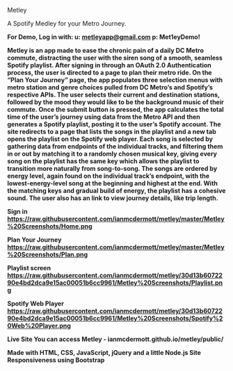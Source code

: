 Metley

A Spotify Medley for your Metro Journey.

<strong>For Demo, Log in with:<strong>
u: metleyapp@gmail.com
p: Met1eyDemo!

Metley is an app made to ease the chronic pain of a daily DC Metro commute, distracting the user with the siren song of a smooth, seamless Spotify playlist. After signing in through an OAuth 2.0 Authentication process, the user is directed to a page to plan their metro ride. On the “Plan Your Journey” page, the app populates three selection menus with metro station and genre choices pulled from DC Metro’s and Spotify’s respective APIs.  The user selects their current and destination stations, followed by the mood they would like to be the background music of their commute. Once the submit button is pressed, the app calculates the total time of the user’s journey using data from the Metro API and then generates a Spotify playlist, posting it to the user’s Spotify account. The site redirects to a page that lists the songs in the playlist and a new tab opens the playlist on the Spotify web player. Each song is selected by gathering data from endpoints of the individual tracks, and filtering them in or out by matching it to a randomly chosen musical key, giving every song on the playlist has the same key which allows the playlist to transition more naturally from song-to-song. The songs are ordered by energy level, again found on the individual track’s endpoint, with the lowest-energy-level song at the beginning and highest at the end. With the matching keys and gradual build of energy, the playlist has a cohesive sound. The user also has an link to view journey details, like trip length.

Sign in
https://raw.githubusercontent.com/ianmcdermott/metley/master/Metley%20Screenshots/Home.png

Plan Your Journey
https://raw.githubusercontent.com/ianmcdermott/metley/master/Metley%20Screenshots/Plan.png

Playlist screen
https://raw.githubusercontent.com/ianmcdermott/metley/30d13b6072290e4bd2dca9e15ac00051b6cc9961/Metley%20Screenshots/Playlist.png

Spotify Web Player
https://raw.githubusercontent.com/ianmcdermott/metley/30d13b6072290e4bd2dca9e15ac00051b6cc9961/Metley%20Screenshots/Spotify%20Web%20Player.png

Live Site You can access Metley - ianmcdermott.github.io/metley/public/

Made with HTML, CSS, JavaScript, jQuery and a little Node.js
Site Responsiveness using Bootstrap
